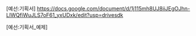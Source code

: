 [예선:기획서]
https://docs.google.com/document/d/1j115mh8UJ8iiJEgOJhn-LIWQfiWuJLS7oF61_yxUDxk/edit?usp=drivesdk

[예선:기획서_예제]
